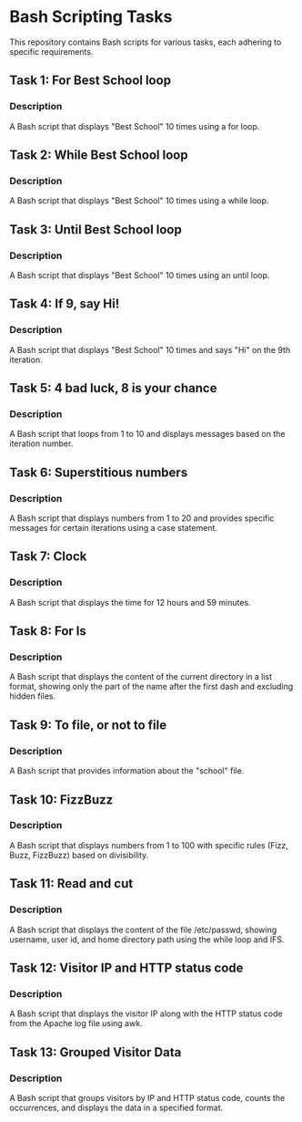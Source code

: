# Bash Scripting Tasks

This repository contains Bash scripts for various tasks, each adhering to specific requirements.

## Task 1: For Best School loop

### Description
A Bash script that displays "Best School" 10 times using a for loop.

## Task 2: While Best School loop

### Description
A Bash script that displays "Best School" 10 times using a while loop.

## Task 3: Until Best School loop

### Description
A Bash script that displays "Best School" 10 times using an until loop.

## Task 4: If 9, say Hi!

### Description
A Bash script that displays "Best School" 10 times and says "Hi" on the 9th iteration.

## Task 5: 4 bad luck, 8 is your chance

### Description
A Bash script that loops from 1 to 10 and displays messages based on the iteration number.

## Task 6: Superstitious numbers

### Description
A Bash script that displays numbers from 1 to 20 and provides specific messages for certain iterations using a case statement.

## Task 7: Clock

### Description
A Bash script that displays the time for 12 hours and 59 minutes.

## Task 8: For ls

### Description
A Bash script that displays the content of the current directory in a list format, showing only the part of the name after the first dash and excluding hidden files.

## Task 9: To file, or not to file

### Description
A Bash script that provides information about the "school" file.

## Task 10: FizzBuzz

### Description
A Bash script that displays numbers from 1 to 100 with specific rules (Fizz, Buzz, FizzBuzz) based on divisibility.

## Task 11: Read and cut

### Description
A Bash script that displays the content of the file /etc/passwd, showing username, user id, and home directory path using the while loop and IFS.

## Task 12: Visitor IP and HTTP status code

### Description
A Bash script that displays the visitor IP along with the HTTP status code from the Apache log file using awk.

## Task 13: Grouped Visitor Data

### Description
A Bash script that groups visitors by IP and HTTP status code, counts the occurrences, and displays the data in a specified format.

